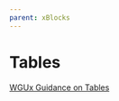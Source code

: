 ```yaml
---
parent: xBlocks
---
```


# Tables

[WGUx Guidance on Tables](https://westerngovernorsuniversity.sharepoint.com/sites/WGUx2/SitePages/Tables-and-Callouts.aspx?csf=1&web=1&e=GgML76&cid=c9488ab4-f0de-4f24-a86a-4c84eb9b57ee#tables)